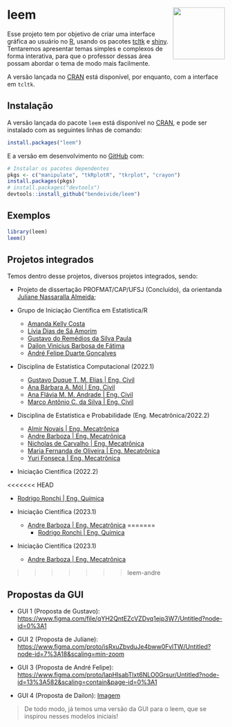 
<!-- README.md is generated from README.Rmd. Please edit that file -->

# leem <img src="man/figures/logo.png" align="right" alt="" width="120" />

Esse projeto tem por objetivo de criar uma interface gráfica ao usuário
no [R](http://r-project.org/), usando os pacotes
[tcltk](http://r-project.org/) e [shiny](https://shiny.rstudio.com/).
Tentaremos apresentar temas simples e complexos de forma interativa,
para que o professor dessas área possam abordar o tema de modo mais
facilmente.

A versão lançada no [CRAN](https://CRAN.R-project.org) está disponível,
por enquanto, com a interface em `tcltk`.

## Instalação

A versão lançada do pacote `leem` está disponível no
[CRAN](https://CRAN.R-project.org), e pode ser instalado com as
seguintes linhas de comando:

``` r
install.packages("leem")
```

E a versão em desenvolvimento no [GitHub](https://github.com/) com:

``` r
# Instalar os pacotes dependentes
pkgs <- c("manipulate", "tkRplotR", "tkrplot", "crayon")
install.packages(pkgs)
# install.packages("devtools")
devtools::install_github("bendeivide/leem")
```

## Exemplos

``` r
library(leem)
leem()
```

## Projetos integrados

Temos dentro desse projetos, diversos projetos integrados, sendo:

- Projeto de dissertação PROFMAT/CAP/UFSJ (Concluído), da orientanda
  [Juliane Nassaralla Almeida](http://lattes.cnpq.br/5176118169651142);

- Grupo de Iniciação Científica em Estatística/R

  - [Amanda Kelly Costa](https://www.linkedin.com/in/amandakellycosta/)
  - [Lívia Dias de Sá Amorim](https://www.linkedin.com/in/líviasdias/)
  - [Gustavo do Remédios da Silva
    Paula](https://www.linkedin.com/in/gustavo-dos-remédios-da-silva-paula-995a04181)
  - [Dailon Vinicius Barbosa de
    Fátima](linkedin.com/in/dailon-vinicius-6502a9207)
  - [André Felipe Duarte
    Gonçalves](https://www.linkedin.com/in/andrefdg/)

- Disciplina de Estatística Computacional (2022.1)

  - [Gustavo Duque T. M. Elias \| Eng.
    Civil](https://gustavodtme.github.io/)
  - [Ana Bárbara A. Mól \| Eng.
    Civil](https://anabmol.github.io/discestcomp)
  - [Ana Flávia M. M. Andrade \| Eng.
    Civil](https://anaf08.github.io/discestcomp/)
  - [Marco Antônio C. da Silva \| Eng.
    Civil](https://mac8320.github.io/)

- Disciplina de Estatística e Probabilidade (Eng. Mecatrônica/2022.2)

  - [Almir Novais \| Eng. Mecatrônica](https://almirns.github.io/)
  - [Andre Barboza \| Eng. Mecatrônica](https://andrebzf.github.io/)
  - [Nicholas de Carvalho \| Eng.
    Mecatrônica](https://nicholascmf.github.io/)
  - [Maria Fernanda de Oliveira \| Eng.
    Mecatrônica](https://mariafernandadeoliveira.github.io/)
  - [Yuri Fonseca \| Eng. Mecatrônica](https://yurovskyy.github.io/)

- Iniciação Científica (2022.2)

<<<<<<< HEAD
  - [Rodrigo Ronchi \| Eng. Química](https://github.com/RodrigoRonchi)

- Iniciação Científica (2023.1)

  - [Andre Barboza \| Eng. Mecatrônica](https://andrebzf.github.io/)
=======
    -   [Rodrigo Ronchi \| Eng. Química](https://github.com/RodrigoRonchi)
    
-   Iniciação Científica (2023.1)

    -   [Andre Barboza \| Eng. Mecatrônica](https://andrebzf.github.io/)
>>>>>>> leem-andre

## Propostas da GUI

- GUI 1 (Proposta de Gustavo):
  <https://www.figma.com/file/qYH2QntEZcVZDvq1ejp3W7/Untitled?node-id=0%3A1>

- GUI 2 (Proposta de Juliane):
  <https://www.figma.com/proto/isRxuZbvduJe4bww0FvlTW/Untitled?node-id=7%3A18&scaling=min-zoom>

- GUI 3 (Proposta de André Felipe):
  <https://www.figma.com/proto/lapHIsabTlxt6NLO0Grsur/Untitled?node-id=13%3A582&scaling=contain&page-id=0%3A1>

- GUI 4 (Proposta de Dailon): [Imagem](images/gui-dailon.jpeg)

> De todo modo, já temos uma versão da GUI para o leem, que se inspirou
> nesses modelos iniciais!

